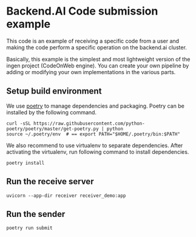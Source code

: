 # Backend.AI Code submission example

This code is an example of receiving a specific code from a user and making the code perform a specific operation on the backend.ai cluster.

Basically, this example is the simplest and most lightweight version of the ingen project (CodeOnWeb engine). 
You can create your own pipeline by adding or modifying your own implementations in the various parts.


## Setup build environment

We use [poetry](https://github.com/python-poetry/poetry) to manage dependencies and packaging. Poetry can be installed by the following command.

```shell
curl -sSL https://raw.githubusercontent.com/python-poetry/poetry/master/get-poetry.py | python
source ~/.poetry/env  # == export PATH="$HOME/.poetry/bin:$PATH"
```

We also recommend to use virtualenv to separate dependencies. After activating the virtualenv, run following command to install dependencies.

```shell
poetry install
```


## Run the receive server

```shell
uvicorn --app-dir receiver receiver_demo:app
```


## Run the sender

```shell
poetry run submit
```